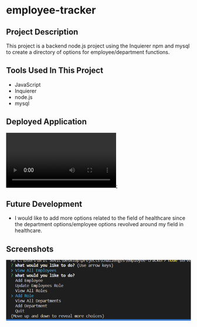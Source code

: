 # employee-tracker

## Project Description

This project is a backend node.js project using the Inquierer npm and mysql to create a directory of options for employee/department functions.

## Tools Used In This Project

* JavaScript
* Inquierer
* node.js
* mysql

## Deployed Application

![](assets/pictures/Employee%20Tracker.webm);

## Future Development

* I would like to add more options related to the field of healthcare since the department options/employee options revolved around
my field in healthcare.

## Screenshots

![](assets/pictures/Intro.PNG)